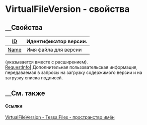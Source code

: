 # VirtualFileVersion - свойства
##  __Свойства
[ID](P_Tessa_Files_VirtualFileVersion_ID.htm)|  Идентификатор версии.  
---|---  
[Name](P_Tessa_Files_VirtualFileVersion_Name.htm)|  Имя файла для версии
(указывается вместе с расширением).  
[RequestInfo](P_Tessa_Files_VirtualFileVersion_RequestInfo.htm)|
Дополнительная пользовательская информация, передаваемая в запросы на загрузку
содержимого версии и на загрузку списка подписей.  
## __См. также
#### Ссылки
[VirtualFileVersion - ](T_Tessa_Files_VirtualFileVersion.htm)
[Tessa.Files - пространство имён](N_Tessa_Files.htm)
